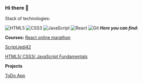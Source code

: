 ### Hi there 👋
Stack of technologies:

![HTML5](https://img.shields.io/badge/html5-%23E34F26.svg?style=for-the-badge&logo=html5&logoColor=white) ![CSS3](https://img.shields.io/badge/css3-%231572B6.svg?style=for-the-badge&logo=css3&logoColor=white) ![JavaScript](https://img.shields.io/badge/javascript-%23323330.svg?style=for-the-badge&logo=javascript&logoColor=%23F7DF1E) ![React](https://img.shields.io/badge/react-%2320232a.svg?style=for-the-badge&logo=react&logoColor=%2361DAFB) ![Git](https://img.shields.io/badge/git-%23F05033.svg?style=for-the-badge&logo=git&logoColor=white) 
***Here you can find:***

****Courses:****
 [React online marathon](https://github.com/stars/yurchenko08/lists/react-marathon/ "Click to see my code")
 
 
 [ScriptJedi42](https://github.com/yurchenko08/js-jedi-tasks/ "Click to see my code")
 
 
 [HTML5/ CSS3/ JavaScript Fundamentals](https://github.com/yurchenko08/team-09-softserve-course/ "Click to see my code")
 
 
****Projects****

[ToDo App](https://github.com/yurchenko08/TodoApp/ "Click to see my code")



<!--
**yurchenko08/yurchenko08** is a ✨ _special_ ✨ repository because its `README.md` (this file) appears on your GitHub profile.

Here are some ideas to get you started:

- 🔭 I’m currently working on ...
- 🌱 I’m currently learning ...
- 👯 I’m looking to collaborate on ...
- 🤔 I’m looking for help with ...
- 💬 Ask me about ...
- 📫 How to reach me: ...
- 😄 Pronouns: ...
- ⚡ Fun fact: ...
-->
